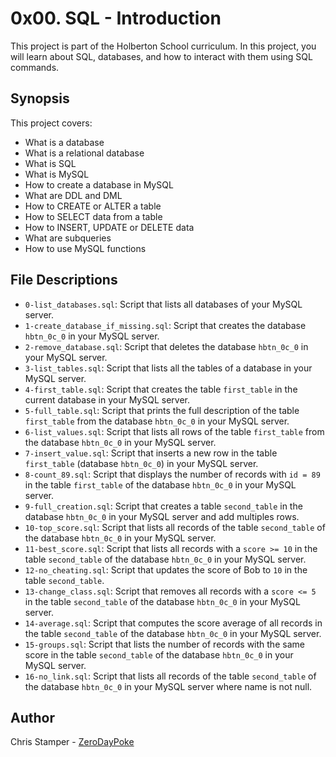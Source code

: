 # 0x00. SQL - Introduction

This project is part of the Holberton School curriculum. In this project, you will learn about SQL, databases, and how to interact with them using SQL commands.

## Synopsis

This project covers:

- What is a database
- What is a relational database
- What is SQL
- What is MySQL
- How to create a database in MySQL
- What are DDL and DML
- How to CREATE or ALTER a table
- How to SELECT data from a table
- How to INSERT, UPDATE or DELETE data
- What are subqueries
- How to use MySQL functions

## File Descriptions

- `0-list_databases.sql`: Script that lists all databases of your MySQL server.
- `1-create_database_if_missing.sql`: Script that creates the database `hbtn_0c_0` in your MySQL server.
- `2-remove_database.sql`: Script that deletes the database `hbtn_0c_0` in your MySQL server.
- `3-list_tables.sql`: Script that lists all the tables of a database in your MySQL server.
- `4-first_table.sql`: Script that creates the table `first_table` in the current database in your MySQL server.
- `5-full_table.sql`: Script that prints the full description of the table `first_table` from the database `hbtn_0c_0` in your MySQL server.
- `6-list_values.sql`: Script that lists all rows of the table `first_table` from the database `hbtn_0c_0` in your MySQL server.
- `7-insert_value.sql`: Script that inserts a new row in the table `first_table` (database `hbtn_0c_0`) in your MySQL server.
- `8-count_89.sql`: Script that displays the number of records with `id = 89` in the table `first_table` of the database `hbtn_0c_0` in your MySQL server.
- `9-full_creation.sql`: Script that creates a table `second_table` in the database `hbtn_0c_0` in your MySQL server and add multiples rows.
- `10-top_score.sql`: Script that lists all records of the table `second_table` of the database `hbtn_0c_0` in your MySQL server.
- `11-best_score.sql`: Script that lists all records with a `score >= 10` in the table `second_table` of the database `hbtn_0c_0` in your MySQL server.
- `12-no_cheating.sql`: Script that updates the score of Bob to `10` in the table `second_table`.
- `13-change_class.sql`: Script that removes all records with a `score <= 5` in the table `second_table` of the database `hbtn_0c_0` in your MySQL server.
- `14-average.sql`: Script that computes the score average of all records in the table `second_table` of the database `hbtn_0c_0` in your MySQL server.
- `15-groups.sql`: Script that lists the number of records with the same score in the table `second_table` of the database `hbtn_0c_0` in your MySQL server.
- `16-no_link.sql`: Script that lists all records of the table `second_table` of the database `hbtn_0c_0` in your MySQL server where name is not null.

## Author

Chris Stamper - [ZeroDayPoke](https://github.com/ZeroDayPoke)
